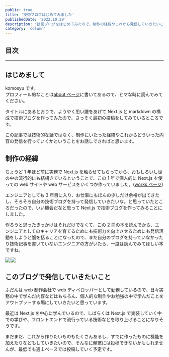 ```yaml
---
public: true
title: '技術ブログはじめてみました'
publishedDate: '2022.10.29'
description: '技術ブログをはじめてみたので、制作の経緯やこれから発信していきたいことなどを書いてみます'
category: 'column'
---
```


## 目次

---

## はじめまして

komosyu です。  
プロフィール的なことは[about ページ](/about)に書いてあるので、ヒマな時に読んでみてください。

タイトルにあるとおりで、ようやく思い腰をあげて Next.js と markdown の構成で技術ブログを作ってみたので、さっそく最初の投稿をしてみているところです。

この記事では技術的な話ではなく、制作にいたった経緯やこれからどういった内容の発信を行っていくかということをお話しできればと思います。

## 制作の経緯

ちょうど 1 年ほど前に実務で Next.js を触らせてもらってから、おもしろいし世の中の流行的にも結構きているということで、この 1 年で個人的に Next.js を使っての web サイトや web サービスをいくつか作っていました。([works ページ](/works))

エンジニアとしても 3 年目に入り、お仕事にもほんの少しだけ余裕が出てきたし、そろそろ自分の技術ブログを持って発信していきたいな。と思っていたところだったので、いい機会だなと思って Next.js で技術ブログを作ってみることにしました。

作ろうと思ったきっかけはそれだけでなくて、この 2 冊の本を読んでから、エンジニアとしてのキャリアを育てるためにも技術力を向上させるためにも発信活動をしようと腹を括ることになったので、まだ自分のブログを持っていなかったり技術記事を書いていないエンジニアの方がいたら、一度は読んでみてほしい本ですね。

<a href="https://www.amazon.co.jp/SOFT-SKILLS-%E3%82%BD%E3%83%95%E3%83%88%E3%82%A6%E3%82%A7%E3%82%A2%E9%96%8B%E7%99%BA%E8%80%85%E3%81%AE%E4%BA%BA%E7%94%9F%E3%83%9E%E3%83%8B%E3%83%A5%E3%82%A2%E3%83%AB-%E7%AC%AC2%E7%89%88-%E3%82%B8%E3%83%A7%E3%83%B3%E3%83%BB%E3%82%BD%E3%83%B3%E3%83%A1%E3%82%BA/dp/4296000500?keywords=soft+skills+%E3%82%BD%E3%83%95%E3%83%88%E3%82%A6%E3%82%A7%E3%82%A2%E9%96%8B%E7%99%BA%E8%80%85%E3%81%AE%E4%BA%BA%E7%94%9F%E3%83%9E%E3%83%8B%E3%83%A5%E3%82%A2%E3%83%AB+%E7%AC%AC2%E7%89%88&qid=1667044260&qu=eyJxc2MiOiIxLjI1IiwicXNhIjoiMS4xNyIsInFzcCI6IjEuMjkifQ%3D%3D&sprefix=soft+ski%2Caps%2C214&sr=8-1&linkCode=li2&tag=komosyu464905-22&linkId=15eaf179251a487f28a06b2d1a59ada4&language=ja_JP&ref_=as_li_ss_il" target="_blank"><img border="0" src="//ws-fe.amazon-adsystem.com/widgets/q?_encoding=UTF8&ASIN=4296000500&Format=_SL160_&ID=AsinImage&MarketPlace=JP&ServiceVersion=20070822&WS=1&tag=komosyu464905-22&language=ja_JP" ></a><img src="https://ir-jp.amazon-adsystem.com/e/ir?t=komosyu464905-22&language=ja_JP&l=li2&o=9&a=4296000500" width="1" height="1" border="0" alt="" style="border:none !important; margin:0px !important;" /><a href="https://www.amazon.co.jp/%E7%B5%90%E5%B1%80%E3%80%81%E4%BA%BA%E7%94%9F%E3%81%AF%E3%82%A2%E3%82%A6%E3%83%88%E3%83%97%E3%83%83%E3%83%88%E3%81%A7%E6%B1%BA%E3%81%BE%E3%82%8B-%E8%87%AA%E5%88%86%E3%81%AE%E4%BE%A1%E5%80%A4%E3%82%92%E6%9C%80%E5%A4%A7%E5%8C%96%E3%81%99%E3%82%8B%E6%AD%A6%E5%99%A8%E3%81%A8%E3%81%97%E3%81%A6%E3%81%AE%E5%8B%89%E5%BC%B7%E8%A1%93-%E4%B8%AD%E5%B3%B6%E8%81%A1/dp/4788919567?__mk_ja_JP=%E3%82%AB%E3%82%BF%E3%82%AB%E3%83%8A&crid=2QXPNEKF2L3X3&keywords=%E4%B8%AD%E5%B3%B6%E8%81%A1&qid=1667044244&qu=eyJxc2MiOiIzLjA4IiwicXNhIjoiMi44MCIsInFzcCI6IjIuNjUifQ%3D%3D&sprefix=%E4%B8%AD%E5%B3%B6%E8%81%A1%2Caps%2C216&sr=8-3&linkCode=li2&tag=komosyu464905-22&linkId=e4284d4dccac329c7c2ad4ac2b2e9ac5&language=ja_JP&ref_=as_li_ss_il" target="_blank"><img border="0" src="//ws-fe.amazon-adsystem.com/widgets/q?_encoding=UTF8&ASIN=4788919567&Format=_SL160_&ID=AsinImage&MarketPlace=JP&ServiceVersion=20070822&WS=1&tag=komosyu464905-22&language=ja_JP" ></a><img src="https://ir-jp.amazon-adsystem.com/e/ir?t=komosyu464905-22&language=ja_JP&l=li2&o=9&a=4788919567" width="1" height="1" border="0" alt="" style="border:none !important; margin:0px !important;" />

## このブログで発信していきたいこと

ふだんは web 制作会社で web ディベロッパーとして勤務しているので、日々実務の中で学んだ内容などはもちろん、個人的な制作やお勉強の中で学んだことをアウトプットする場にしていきたいと思っています。

最近は Next.js を中心に学んでいるので、しばらくは Next.js で実装していく中での学びや、フロントエンドで流行っている技術などを取り上げることになりそうです。

まだまだ、これから作りたいものもたくさんあるし、すでに作ったものに機能を加えたりなどもしていきたいので、そんなに頻繁には投稿できないかもしれませんが、最低でも週１ペースでは投稿していく予定です。
